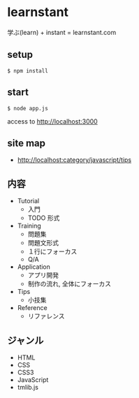 # learnstant
学ぶ(learn) + instant = learnstant.com

## setup

```
$ npm install
```


## start

```
$ node app.js
```

access to <http://localhost:3000>

## site map

- <http://localhost:category/javascript/tips>


## 内容

- Tutorial
	- 入門
	- TODO 形式
- Training
	- 問題集
	- 問題文形式
	- １行にフォーカス
	- Q/A
- Application
	- アプリ開発
	- 制作の流れ, 全体にフォーカス
- Tips
	- 小技集
- Reference
	- リファレンス

## ジャンル

- HTML
- CSS
- CSS3
- JavaScript
- tmlib.js

